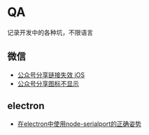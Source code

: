# QA
记录开发中的各种坑，不限语言

## 微信
* [公众号分享链接失效 iOS](https://github.com/FakeFullStack/QA/issues/1)
* [公众号分享图标不显示](https://github.com/FakeFullStack/QA/issues/1)

## electron
* [在electron中使用node-serialport的正确姿势](https://github.com/FakeFullStack/QA/issues/2)

